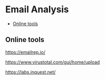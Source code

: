 # Email Analysis

- [Online tools](#online-tools)

## Online tools

https://emailrep.io/

https://www.virustotal.com/gui/home/upload

https://labs.inquest.net/
